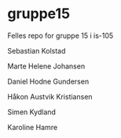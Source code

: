# gruppe15
Felles repo for gruppe 15 i is-105


Sebastian Kolstad

Marte Helene Johansen 

Daniel Hodne Gundersen

Håkon Austvik Kristiansen

Simen Kydland

Karoline Hamre 


